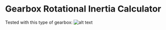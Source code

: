 Gearbox Rotational Inertia Calculator
======
Tested with this type of gearbox:
![alt text][logo]

[logo]: https://github.com/camca123/GearboxMOICalculator/gearbox.png "Gearbox Diagram"